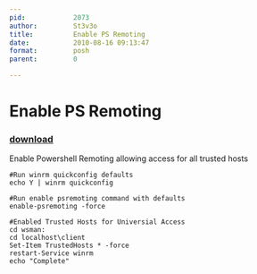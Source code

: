 ```yaml
---
pid:            2073
author:         St3v3o
title:          Enable PS Remoting
date:           2010-08-16 09:13:47
format:         posh
parent:         0

---
```


# Enable PS Remoting

### [download](Scripts\2073.ps1)

Enable Powershell Remoting allowing access for all trusted hosts

```posh
#Run winrm quickconfig defaults
echo Y | winrm quickconfig

#Run enable psremoting command with defaults
enable-psremoting -force

#Enabled Trusted Hosts for Universial Access
cd wsman:
cd localhost\client
Set-Item TrustedHosts * -force
restart-Service winrm
echo "Complete"
```
